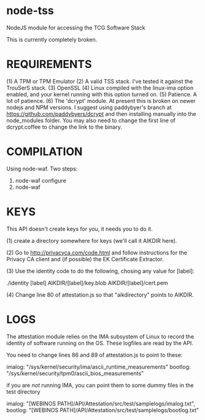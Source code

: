 node-tss
========

NodeJS module for accessing the TCG Software Stack

This is currently completely broken.  

REQUIREMENTS
============

(1) A TPM or TPM Emulator
(2) A valid TSS stack.  I've tested it against the TrouSerS stack.
(3) OpenSSL
(4) Linux compiled with the linux-ima option enabled, and your kernel running
    with this option turned on.
(5) Patience.  A lot of patience.
(6) The 'dcrypt' module.  At present this is broken on newer nodejs and NPM versions.  I suggest using paddybyer's branch at https://github.com/paddybyers/dcrypt and then installing manually into the node_modules folder.  You may also need to change the first line of dcrypt.coffee to change the link to the binary.


COMPILATION
===========
Using node-waf.  Two steps:

1) node-waf configure
2) node-waf

KEYS
====

This API doesn't create keys for you, it needs you to do it.

(1) create a directory somewhere for keys (we'll call it AIKDIR here).  

(2) Go to http://privacyca.com/code.html and follow instructions for the 
Privacy CA client and (if possible) the EK Certificate Extractor.

(3) Use the identity code to do the following, chosing any value for [label]:

./identity [label] AIKDIR/[label]/key.blob AIKDIR/[label]/cert.pem

(4) Change line 80 of attestation.js so that "aikdirectory" points to AIKDIR.

LOGS
====

The attestation module relies on the IMA subsystem of Linux to record the 
identity of software running on the OS.  These logfiles are read by the API.

You need to change lines 86 and 89 of attestation.js to point to these:

imalog: "/sys/kernel/security/ima/ascii_runtime_measurements"
bootlog: "/sys/kernel/security/tpm0/ascii_bios_measurements"

if you are *not* running IMA, you can point them to some dummy files in the test
directory

imalog: "[WEBINOS PATH]/API/Attestation/src/test/samplelogs/imalog.txt",
bootlog: "[WEBINOS PATH]/API/Attestation/src/test/samplelogs/bootlog.txt"



